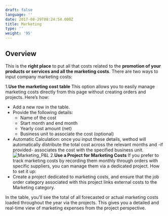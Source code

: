 ```yaml
---
draft: false
language: ''
date: 2017-08-29T08:24:54.000Z
title: Marketing
type: ''
weight: '95'
---
```


## Overview

This is the **right place** to put all that costs related to the **promotion of your products or services and all the marketing costs**.
There are two ways to input company marketing costs:

1.**Use the marketing cost table**
This option allows you to easily manage marketing costs directly from this page without creating orders and projects. Here’s how:

* Add a new row in the table.
* Provide the following details:
  * Name of the cost
  * Start month and end month
  * Yearly cost amount (net)
  * Business unit to associate the cost (optional)
* Automatic Calculation: once you input these details, wethod will automatically distribute the total cost across the relevant months and -if provided- associates the cost with the specified business unit.
  ![Marketing\_P\&L](</uploads/Screenshot 2025-02-12 alle 14.43.29.png>)
  2.**Use a Project for Marketing Costs**
  If you prefer to track marketing costs by recording them monthly through orders with specific suppliers, you can manage them via a dedicated project. How to set it up:
* Create a project dedicated to marketing costs, and ensure that the job order category associated with this project links external costs to the Marketing category.

In the table, you’ll see the total of all forecasted or actual marketing costs loaded throughout the year via the projects. This gives you a detailed and real-time view of marketing expenses from the project perspective.
